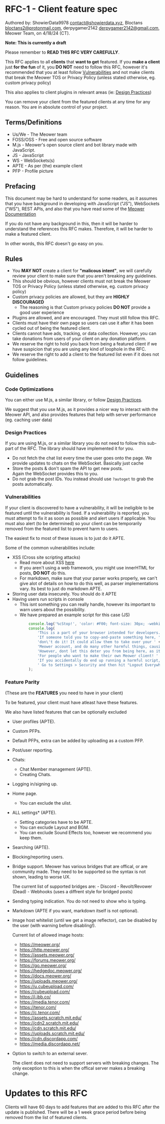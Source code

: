 # RFC-1 - Client feature spec
Authored by: ShowierData9978 <contact@showierdata.xyz>, Bloctans <bloctans2@protonmail.com>, derpygamer2142 <derpygamer2142@gmail.com>, Meower Team, on 4/18/24 (CT).

**Note: This is currently a draft**

Please remember to **READ THIS RFC VERY CAREFULLY**.

This RFC applies to all **clients** that **want to get** featured. If you **make a client** just **for the fun** of it, you **DO NOT** need to follow this RFC, however it's recommended that you at least follow [Vulnerabilities](#vulnerabilities) and not make clients that break the Meower TOS or Privacy Policy (unless stated otherwise, eg. custom privacy policy)

This also applies to client plugins in relevant areas (ie: [Design Practices](#design-practices))

You can remove your client from the featured clients at any time for any reason. You are in absolute control of your project.

## Terms/Definitions

- Us/We - The Meower team
- FOSS/OSS - Free and open source software
- M.js - Meower's open source client and bot library made with JavaScript.
- JS - JavaScript
- WS - WebSockets(s)
- APTE - As per (the) example client
- PFP - Profile picture

## Prefacing

This document may be hard to understand for some readers, as it assumes that you have background in developing with JavaScript ("JS"), WebSockets ("WS"), REST APIs, and also that you have read some of the [Meower Documentation](https://docs.meower.org/)

If you do not have any background in this, then it will be harder to understand the references this RFC makes. Therefore, it will be harder to make a featured client.


In other words, this RFC doesn't go easy on you.

## Rules
- You **MAY NOT** create a client for **"malicous intent"**, we will carefully review your client to make sure that you aren't breaking any guidelines.
- This should be obvious, however clients must not break the Meower TOS or Privacy Policy (unless stated otherwise, eg. custom privacy policy)
- Custom privacy policies are allowed, but they are **HIGHLY DISCOURAGED**
	- The reasoning is that Custom privacy policies **DO NOT** provide a good user experience
- Plugins are allowed, and are encouraged. They must still follow this RFC.
- Clients must have their own page so users can use it after it has been cycled out of being the featured client.
- Clients cannot have ads, tracking, or data collection. However, you can take donations from users of your client on any donation platform.
- We reserve the right to hold you back from being a featured client if we have suspicion that you are using any kind of loophole in the RFC.
- We reserve the right to add a client to the featured list even if it does not follow guidelines.

## Guidelines

### Code Optimizations

You can either use M.js, a similar library, or follow [Design Practices](#design-practices). 

We suggest that you use M.js, as it provides a nicer way to interact with the Meower API, and also provides features that help with server performance (eg. caching user data)

### Design Practices

If you are using M.js, or a similar library you do not need to follow this sub-part of the RFC. The library should have implemented it for you.

- Do not fetch the chat list every time the user goes onto the page. 
   We provide updates to chats on the WebSocket. Basically just cache 
- Store the posts & don't spam the API to get new posts.   
    Again the WebSocket provides this to you.
- Do not grab the post IDs.
    You instead should use `?autoget` to grab the posts automatically.

### Vulnerabilities

If your client is discovered to have a vulnerability, it will be ineligible to be featured until the vulnerability is fixed.
If a vulnerability is reported, you must attempt to fix it as soon as possible and alert users if applicable. You must also alert (to be determined) so your client can be temporarily removed from the featured list to prevent harm to users. 

The easiest fix to most of these issues is to just do it APTE.

Some of the common vulnerabilities include:
- XSS (Cross site scripting attacks)
    - Read more about XSS [here](https://en.wikipedia.org/wiki/Cross-site_scripting) 
    - If you aren't using a web framework, you might use innerHTML for posts, **DO NOT** do this.
    - For markdown, make sure that your parser works properly, we can't give alot of details on how to do this well, as parser implementations vary. Its best to just do markdown APTE.
- Storing user data insecurely. You should do it APTE
- Having users run scripts in console
    - This isnt something you can really handle, however its important to warn users about the possibility.
    - We have prepared an example script for this case (JS)
        ```js 
            console.log('%cStop!', 'color: #F00; font-size: 30px; -webkit-text-stroke: 1px black; font-weight:bold');
            console.log(
                'This is a part of your browser intended for developers. ' +
                'If someone told you to copy-and-paste something here, ' +
                'don\'t do it! It could allow them to take over your ' +
                'Meower account, and do many other harmful things, causing a ban or account deletion. ' +
                'However, dont let this deter you from being here, as it can be a nice learning resource ' +
                'For people who want to make their own Meower client! ' +
                'If you accidentally do end up running a harmful script,' +
                ' Go to Settings > Security and then hit "Logout Everywhere"'
            );
        ```

### Feature Parity

(These are the **FEATURES** you need to have in your client)

To be featured, your client must have atleast have these features. 

We also have listed features that can be optionally excluded
- User profiles (APTE).
- Custom PFPs.
- Default PFPs, extra can be added by uploading as a custom PFP.
- Post/user reporting.
- Chats:
    - Chat Member management (APTE).
    - Creating Chats.
- Logging in/signing up.
- Home page.
    - You can exclude the ulist.
- ALL settings* (APTE).
	- Setting categories have to be APTE.
    - You can exclude Layout and BGM.
    - You can exclude Sound Effects too, however we recommend you keep them.
- Searching (APTE).
- Blocking/reporting users.
- Bridge support.
    Meower has various bridges that are offical, or are community made. They need to be supported so the syntax is not shown, leading to worse UX. 

    The current list of supported bridges are:
        - Discord
        - Revolt/Revower (Dead)
	    - Webhooks (uses a diffrent style for bridged posts)
- Sending typing indication. You do not need to show who is typing.
- Markdown (APTE if you want, markdown itself is not optional). 
- Image host whitelist (until we get a image reflector), can be disabled by the user (with warning before disabling!).
    
    Current list of allowed image hosts:
    - https://meower.org/
    - https://http.meower.org/
    - https://assets.meower.org/
    - https://forums.meower.org/
    - https://go.meower.org/  
    - https://hedgedoc.meower.org/
    - https://docs.meower.org/
    - https://uploads.meower.org/ 
    - https://u.cubeupload.com/
    - https://cubeupload.com/
    - https://i.ibb.co/
    - https://media.tenor.com/
    - https://tenor.com/
    - https://c.tenor.com/
    - https://assets.scratch.mit.edu/
    - https://cdn2.scratch.mit.edu/
    - https://cdn.scratch.mit.edu/
    - https://uploads.scratch.mit.edu/
    - https://cdn.discordapp.com/
    - https://media.discordapp.net/
- Option to switch to an external sever.

    The client does not need to support servers with breaking changes. The only exception to this is when the offical server makes a breaking change.       

# Updates to this RFC

Clients will have 60 days to add features that are added to this RFC after the update is published. There will be a 1 week grace period before being removed from the list of featured clients.

